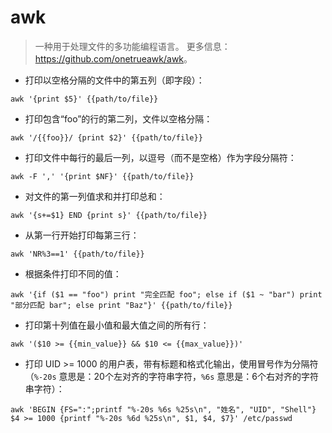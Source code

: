 # awk

> 一种用于处理文件的多功能编程语言。
> 更多信息：<https://github.com/onetrueawk/awk>。

- 打印以空格分隔的文件中的第五列（即字段）：

`awk '{print $5}' {{path/to/file}}`

- 打印包含“foo”的行的第二列，文件以空格分隔：

`awk '/{{foo}}/ {print $2}' {{path/to/file}}`

- 打印文件中每行的最后一列，以逗号（而不是空格）作为字段分隔符：

`awk -F ',' '{print $NF}' {{path/to/file}}`

- 对文件的第一列值求和并打印总和：

`awk '{s+=$1} END {print s}' {{path/to/file}}`

- 从第一行开始打印每第三行：

`awk 'NR%3==1' {{path/to/file}}`

- 根据条件打印不同的值：

`awk '{if ($1 == "foo") print "完全匹配 foo"; else if ($1 ~ "bar") print "部分匹配 bar"; else print "Baz"}' {{path/to/file}}`

- 打印第十列值在最小值和最大值之间的所有行：

`awk '($10 >= {{min_value}} && $10 <= {{max_value}})'`

- 打印 UID >= 1000 的用户表，带有标题和格式化输出，使用冒号作为分隔符（`%-20s` 意思是：20个左对齐的字符串字符，`%6s` 意思是：6个右对齐的字符串字符）：

`awk 'BEGIN {FS=":";printf "%-20s %6s %25s\n", "姓名", "UID", "Shell"} $4 >= 1000 {printf "%-20s %6d %25s\n", $1, $4, $7}' /etc/passwd`